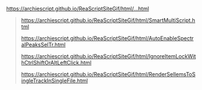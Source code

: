 https://archiescript.github.io/ReaScriptSiteGif/html/...html
 

> https://archiescript.github.io/ReaScriptSiteGif/html/SmartMultiScript.html
>
> https://archiescript.github.io/ReaScriptSiteGif/html/AutoEnableSpectralPeaksSelTr.html
>
>https://archiescript.github.io/ReaScriptSiteGif/html/IgnoreItemLockWithCtrlShiftOrAltLeftClick.html
>
>https://archiescript.github.io/ReaScriptSiteGif/html/RenderSelIemsToSingleTrackInSingleFile.html
>
